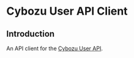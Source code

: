 # Cybozu User API Client

## Introduction

An API client for the [Cybozu User API](https://developer.cybozu.io/hc/ja/categories/200157770-User-API).
